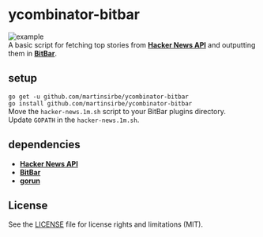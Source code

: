 # ycombinator-bitbar
![example](https://i.imgur.com/9LjbmH9.png)  
A basic script for fetching top stories from [**Hacker News API**][1] and outputting them in [**BitBar**][2].  

setup
-----
```go get -u github.com/martinsirbe/ycombinator-bitbar```  
```go install github.com/martinsirbe/ycombinator-bitbar```  
Move the `hacker-news.1m.sh` script to your BitBar plugins directory.  
Update `GOPATH` in the `hacker-news.1m.sh`.

dependencies
------------
* [**Hacker News API**][1]
* [**BitBar**][2]
* [**gorun**][3]

## License
See the [LICENSE](LICENSE.md) file for license rights and limitations (MIT).

[1]: https://github.com/HackerNews/API
[2]: https://getbitbar.com/
[3]: https://github.com/erning/gorun
